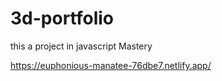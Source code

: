 # 3d-portfolio
this a project in javascript Mastery

https://euphonious-manatee-76dbe7.netlify.app/
